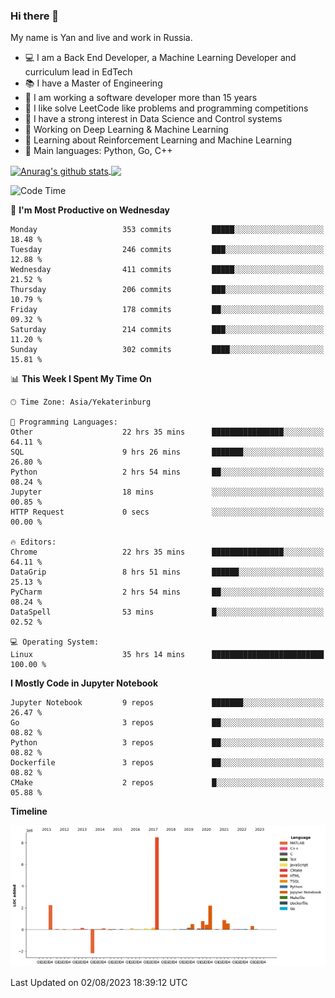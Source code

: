 ### Hi there 👋

My name is Yan and live and work in Russia.

- 💻 I am a Back End Developer, a Machine Learning Developer and curriculum lead in EdTech
- 📚 I have a Master of Engineering
- 🤔 I am working a software developer more than 15 years
- 🌱 I like solve LeetCode like problems and programming competitions
- 📝 I have a strong interest in Data Science and Control systems
- 🔭 Working on Deep Learning & Machine Learning
- 🌱 Learning about Reinforcement Learning and Machine Learning
- 🌟 Main languages: Python, Go, C++

<!--


**yanchick/yanchick** is a ✨ _special_ ✨ repository because its `README.md` (this file) appears on your GitHub profile.

Here are some ideas to get you started:

- I am a self taught Full Stack Developer and a Machine Learning Developer
- 🌱 I’m currently learning ...
- 👯 I’m looking to collaborate on ...
- 🤔 I’m looking for help with ...
- 💬 Ask me about ...
- 📫 How to reach me: ...
- 😄 Pronouns: ...
- ⚡ Fun fact: ...

-->


<a href="https://github.com/anuraghazra/github-readme-stats">
    <img align="center" src="https://github-readme-stats.vercel.app/api?username=yanchick&count_private=true" alt="Anurag's github stats" />
</a>
<a href="https://github.com/anuraghazra/github-readme-stats">
    <img align="center" src="https://github-readme-stats.vercel.app/api/top-langs/?username=yanchick&hide=javascript,html,CSS" />
</a>

<!--START_SECTION:waka-->
![Code Time](http://img.shields.io/badge/Code%20Time-538%20hrs%2029%20mins-blue)

📅 **I'm Most Productive on Wednesday** 

```text
Monday                   353 commits         █████░░░░░░░░░░░░░░░░░░░░   18.48 % 
Tuesday                  246 commits         ███░░░░░░░░░░░░░░░░░░░░░░   12.88 % 
Wednesday                411 commits         █████░░░░░░░░░░░░░░░░░░░░   21.52 % 
Thursday                 206 commits         ███░░░░░░░░░░░░░░░░░░░░░░   10.79 % 
Friday                   178 commits         ██░░░░░░░░░░░░░░░░░░░░░░░   09.32 % 
Saturday                 214 commits         ███░░░░░░░░░░░░░░░░░░░░░░   11.20 % 
Sunday                   302 commits         ████░░░░░░░░░░░░░░░░░░░░░   15.81 % 
```


📊 **This Week I Spent My Time On** 

```text
🕑︎ Time Zone: Asia/Yekaterinburg

💬 Programming Languages: 
Other                    22 hrs 35 mins      ████████████████░░░░░░░░░   64.11 % 
SQL                      9 hrs 26 mins       ███████░░░░░░░░░░░░░░░░░░   26.80 % 
Python                   2 hrs 54 mins       ██░░░░░░░░░░░░░░░░░░░░░░░   08.24 % 
Jupyter                  18 mins             ░░░░░░░░░░░░░░░░░░░░░░░░░   00.85 % 
HTTP Request             0 secs              ░░░░░░░░░░░░░░░░░░░░░░░░░   00.00 % 

🔥 Editors: 
Chrome                   22 hrs 35 mins      ████████████████░░░░░░░░░   64.11 % 
DataGrip                 8 hrs 51 mins       ██████░░░░░░░░░░░░░░░░░░░   25.13 % 
PyCharm                  2 hrs 54 mins       ██░░░░░░░░░░░░░░░░░░░░░░░   08.24 % 
DataSpell                53 mins             █░░░░░░░░░░░░░░░░░░░░░░░░   02.52 % 

💻 Operating System: 
Linux                    35 hrs 14 mins      █████████████████████████   100.00 % 
```

**I Mostly Code in Jupyter Notebook** 

```text
Jupyter Notebook         9 repos             ███████░░░░░░░░░░░░░░░░░░   26.47 % 
Go                       3 repos             ██░░░░░░░░░░░░░░░░░░░░░░░   08.82 % 
Python                   3 repos             ██░░░░░░░░░░░░░░░░░░░░░░░   08.82 % 
Dockerfile               3 repos             ██░░░░░░░░░░░░░░░░░░░░░░░   08.82 % 
CMake                    2 repos             █░░░░░░░░░░░░░░░░░░░░░░░░   05.88 % 
```



**Timeline**

![Lines of Code chart](https://raw.githubusercontent.com/yanchick/yanchick/main/assets/bar_graph.png)


 Last Updated on 02/08/2023 18:39:12 UTC
<!--END_SECTION:waka-->

